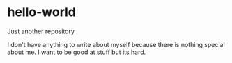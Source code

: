 # hello-world
Just another repository

I don't have anything to write about myself because there is nothing special about me. I want to be good at stuff but its hard. 
